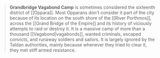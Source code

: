 > **Grandbridge Vagabond Camp** is sometimes considered the sixteenth district of [[Oppara]]. Most Opparans don't consider it part of the city because of its location on the south shore of the [[River Porthmos]], across the [[Grand Bridge of the Empire]] and its history of viciously attempts to raid or destroy it.
It is a massive camp of more than a thousand [[Vagabond|vagabonds]], wanted criminals, escaped convicts, and runaway soldiers and sailors. It is largely ignored by the Taldan authorities, mainly because whenever they tried to clear it, they met stiff armed resistance.








